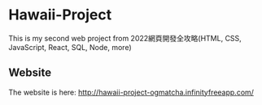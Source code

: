 # Hawaii-Project
This is my second web project from 2022網頁開發全攻略(HTML, CSS, JavaScript, React, SQL, Node, more)
## Website
The website is here: http://hawaii-project-ogmatcha.infinityfreeapp.com/
